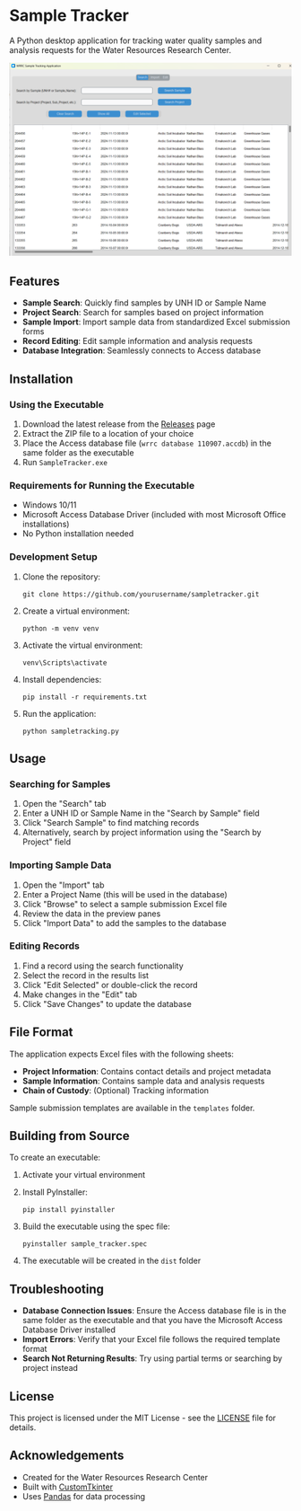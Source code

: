 # Sample Tracker

A Python desktop application for tracking water quality samples and analysis requests for the Water Resources Research Center.

![Sample Tracker Screenshot](sampletracker.png)

## Features

- **Sample Search**: Quickly find samples by UNH ID or Sample Name
- **Project Search**: Search for samples based on project information
- **Sample Import**: Import sample data from standardized Excel submission forms
- **Record Editing**: Edit sample information and analysis requests
- **Database Integration**: Seamlessly connects to Access database

## Installation

### Using the Executable

1. Download the latest release from the [Releases](https://github.com/yourusername/sampletracker/releases) page
2. Extract the ZIP file to a location of your choice
3. Place the Access database file (`wrrc database 110907.accdb`) in the same folder as the executable
4. Run `SampleTracker.exe`

### Requirements for Running the Executable

- Windows 10/11
- Microsoft Access Database Driver (included with most Microsoft Office installations)
- No Python installation needed

### Development Setup

1. Clone the repository:
   ```
   git clone https://github.com/yourusername/sampletracker.git
   ```

2. Create a virtual environment:
   ```
   python -m venv venv
   ```

3. Activate the virtual environment:
   ```
   venv\Scripts\activate
   ```

4. Install dependencies:
   ```
   pip install -r requirements.txt
   ```

5. Run the application:
   ```
   python sampletracking.py
   ```

## Usage

### Searching for Samples

1. Open the "Search" tab
2. Enter a UNH ID or Sample Name in the "Search by Sample" field
3. Click "Search Sample" to find matching records
4. Alternatively, search by project information using the "Search by Project" field

### Importing Sample Data

1. Open the "Import" tab
2. Enter a Project Name (this will be used in the database)
3. Click "Browse" to select a sample submission Excel file
4. Review the data in the preview panes
5. Click "Import Data" to add the samples to the database

### Editing Records

1. Find a record using the search functionality
2. Select the record in the results list
3. Click "Edit Selected" or double-click the record
4. Make changes in the "Edit" tab
5. Click "Save Changes" to update the database

## File Format

The application expects Excel files with the following sheets:
- **Project Information**: Contains contact details and project metadata
- **Sample Information**: Contains sample data and analysis requests
- **Chain of Custody**: (Optional) Tracking information

Sample submission templates are available in the `templates` folder.

## Building from Source

To create an executable:

1. Activate your virtual environment
2. Install PyInstaller:
   ```
   pip install pyinstaller
   ```

3. Build the executable using the spec file:
   ```
   pyinstaller sample_tracker.spec
   ```

4. The executable will be created in the `dist` folder

## Troubleshooting

- **Database Connection Issues**: Ensure the Access database file is in the same folder as the executable and that you have the Microsoft Access Database Driver installed
- **Import Errors**: Verify that your Excel file follows the required template format
- **Search Not Returning Results**: Try using partial terms or searching by project instead

## License

This project is licensed under the MIT License - see the [LICENSE](LICENSE) file for details.

## Acknowledgements

- Created for the Water Resources Research Center
- Built with [CustomTkinter](https://github.com/TomSchimansky/CustomTkinter)
- Uses [Pandas](https://pandas.pydata.org/) for data processing